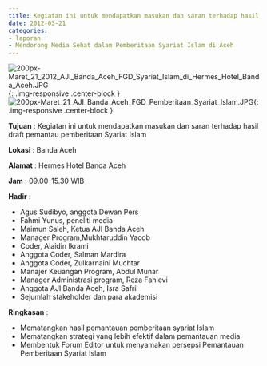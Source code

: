 ```yaml
---
title: Kegiatan ini untuk mendapatkan masukan dan saran terhadap hasil draft pemantau pemberitaan Syariat Islam
date: 2012-03-21
categories:
- laporan
- Mendorong Media Sehat dalam Pemberitaan Syariat Islam di Aceh
---
```


![200px-Maret_21_2012_AJI_Banda_Aceh_FGD_Syariat_Islam_di_Hermes_Hotel_Banda_Aceh.JPG](/uploads/200px-Maret_21_2012_AJI_Banda_Aceh_FGD_Syariat_Islam_di_Hermes_Hotel_Banda_Aceh.JPG){: .img-responsive .center-block }
![200px-Maret_21_AJI_Banda_Aceh_FGD_Pemberitaan_Syariat_Islam.JPG](/uploads/200px-Maret_21_AJI_Banda_Aceh_FGD_Pemberitaan_Syariat_Islam.JPG){: .img-responsive .center-block }

**Tujuan** : Kegiatan ini untuk mendapatkan masukan dan saran terhadap hasil draft pemantau pemberitaan Syariat Islam

**Lokasi** : Banda Aceh

**Alamat** : Hermes Hotel Banda Aceh

**Jam** : 09.00-15.30 WIB 

**Hadir** : 
* Agus Sudibyo, anggota Dewan Pers
* Fahmi Yunus, peneliti media
* Maimun Saleh, Ketua AJI Banda Aceh
* Manager Program,Mukhtaruddin Yacob
* Coder, Alaidin Ikrami
* Anggota Coder, Salman Mardira
* Anggota Coder, Zulkarnaini Muchtar
* Manajer Keuangan Program, Abdul Munar
* Manager Administrasi program, Reza Fahlevi
* Anggota AJI Banda Aceh, Isra Safril
* Sejumlah stakeholder dan para akademisi

**Ringkasan** : 
* Mematangkan hasil pemantauan pemberitaan syariat Islam
* Mematangkan strategi yang lebih efektif dalam pemantauan media
* Membentuk Forum Editor untuk menyamakan persepsi Pemantauan Pemberitaan Syariat Islam
